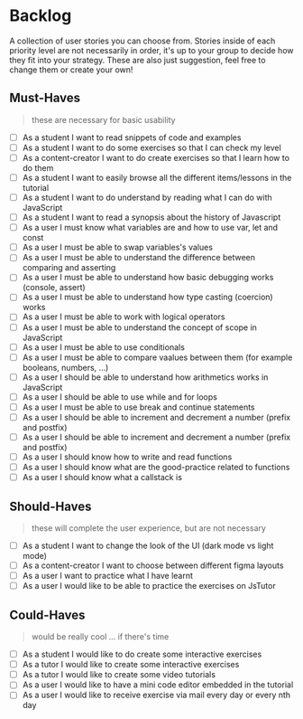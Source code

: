 # Backlog

A collection of user stories you can choose from.  Stories inside of each priority level are not necessarily in order, it's up to your group to decide how they fit into your strategy.  These are also just suggestion, feel free to change them or create your own!

## Must-Haves

> these are necessary for basic usability
<!--  
As __ so that __
 - _Given [context] when [a specific action is performed] then [a set of consequences should occur]_
-->


- [ ] As a student I want to read snippets of code and examples
- [ ] As a student I want to do some exercises so that I can check my level
- [ ] As a content-creator I want to do create exercises so that I learn how to do them
- [ ] As a student I want to easily browse all the different items/lessons in the tutorial
- [ ] As a student I want to do understand by reading what I can do with JavaScript
- [ ] As a student I want to read a synopsis about the history of Javascript
- [ ] As a user I must know what variables are and how to use var, let and const
- [ ] As a user I must be able to swap variables's values
- [ ] As a user I must be able to understand the difference between comparing and asserting
- [ ] As a user I must be able to understand how basic debugging works (console, assert)
- [ ] As a user I must be able to understand how type casting (coercion) works
- [ ] As a user I must be able to work with logical operators
- [ ] As a user I must be able to understand the concept of scope in JavaScript
- [ ] As a user I must be able to use conditionals
- [ ] As a user I must be able to compare vaalues between them (for example booleans, numbers, ...)
- [ ] As a user I should be able to understand how arithmetics works in JavaScript
- [ ] As a user I should be able to use while and for loops
- [ ] As a user I must be able to use break and continue statements
- [ ] As a user I should be able to increment and decrement a number (prefix and postfix)
- [ ] As a user I should be able to increment and decrement a number (prefix and postfix)
- [ ] As a user I should know how to write and read functions
- [ ] As a user I should know what are the good-practice related to functions
- [ ] As a user I should know what a callstack is

## Should-Haves


<!--  
As __ so that __
 - _Given [context] when [a specific action is performed] then [a set of consequences should occur]_
-->

> these will complete the user experience, but are not necessary    

- [ ] As a student I want to change the look of the UI (dark mode vs light mode)
- [ ] As a content-creator I want to choose between different figma layouts
- [ ] As a user I want to practice what I have learnt
- [ ] As a user I would like to be able to practice the exercises on JsTutor

## Could-Haves

> would be really cool ... if there's time

<!--  
As __ so that __
 - _Given [context] when [a specific action is performed] then [a set of consequences should occur]_
-->

- [ ] As a student I would like to do create some interactive exercises
- [ ] As a tutor I would like to create some interactive exercises
- [ ] As a tutor I would like to create some video tutorials
- [ ] As a user I would like to have a mini code editor embedded in the tutorial
- [ ] As a user I would like to receive exercise via mail every day or every nth day
